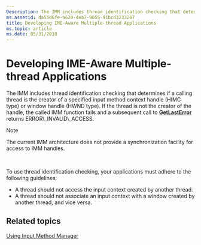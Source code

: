 ```yaml
---
Description: The IMM includes thread identification checking that determines if a calling thread is the creator of a specified input method context handle (HIMC type) or window handle (HWND type).
ms.assetid: da55d6fe-a620-4ea7-9055-91bcd3233267
title: Developing IME-Aware Multiple-thread Applications
ms.topic: article
ms.date: 05/31/2018
---
```


# Developing IME-Aware Multiple-thread Applications

The IMM includes thread identification checking that determines if a calling thread is the creator of a specified input method context handle (HIMC type) or window handle (HWND type). If the thread is not the creator of the handle, the called IMM function fails and a subsequent call to [**GetLastError**](https://msdn.microsoft.com/en-us/library/ms679360(v=VS.85).aspx) returns ERROR\_INVALID\_ACCESS.

> [!Note]  
> The current IMM architecture does not provide a synchronization facility for access to IMM handles.

 

To use thread identification checking, your applications must adhere to the following guidelines:

-   A thread should not access the input context created by another thread.
-   A thread should not associate an input context with a window created by another thread, and vice versa.

## Related topics

<dl> <dt>

[Using Input Method Manager](using-input-method-manager.md)
</dt> </dl>

 

 



